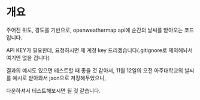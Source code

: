 # 개요
주어진 위도, 경도를 기반으로, openweathermap api에 순간의 날씨를 받아오는 코드입니다.

API KEY가 필요한데, 요청하시면 제 계정 key 드리겠습니다(.gitignore로 제외해놔서 여기엔 없을 겁니다)

결과의 예시도 있으면 테스트할 때 좋을 것 같아서, 11월 12일의 오전 아주대학교의 날씨를 예시로 받아와서 json으로 저장해두었으니,

다운하셔서 테스트해보시면 될 것 같습니다.
